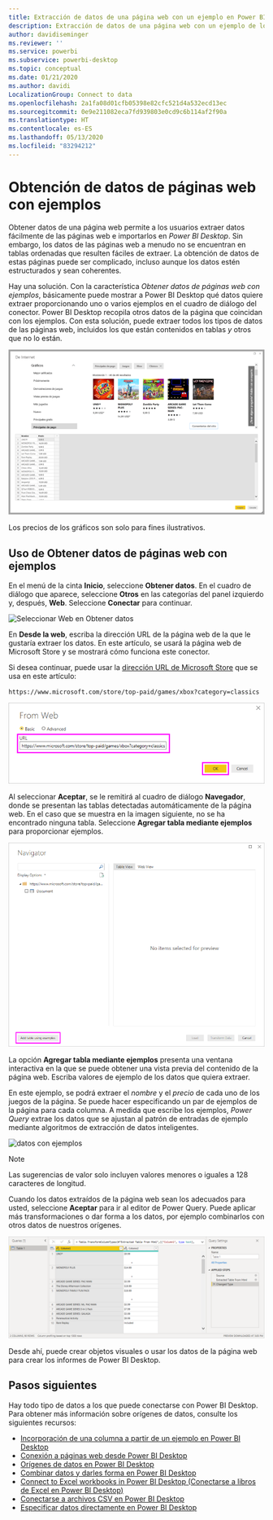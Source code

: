 ```yaml
---
title: Extracción de datos de una página web con un ejemplo en Power BI Desktop
description: Extracción de datos de una página web con un ejemplo de lo que se desea extraer
author: davidiseminger
ms.reviewer: ''
ms.service: powerbi
ms.subservice: powerbi-desktop
ms.topic: conceptual
ms.date: 01/21/2020
ms.author: davidi
LocalizationGroup: Connect to data
ms.openlocfilehash: 2a1fa08d01cfb05398e82cfc521d4a532ecd13ec
ms.sourcegitcommit: 0e9e211082eca7fd939803e0cd9c6b114af2f90a
ms.translationtype: HT
ms.contentlocale: es-ES
ms.lasthandoff: 05/13/2020
ms.locfileid: "83294212"
---
```

# <a name="get-webpage-data-by-providing-examples"></a>Obtención de datos de páginas web con ejemplos

Obtener datos de una página web permite a los usuarios extraer datos fácilmente de las páginas web e importarlos en *Power BI Desktop*. Sin embargo, los datos de las páginas web a menudo no se encuentran en tablas ordenadas que resulten fáciles de extraer. La obtención de datos de estas páginas puede ser complicado, incluso aunque los datos estén estructurados y sean coherentes.

Hay una solución. Con la característica *Obtener datos de páginas web con ejemplos*, básicamente puede mostrar a Power BI Desktop qué datos quiere extraer proporcionando uno o varios ejemplos en el cuadro de diálogo del conector. Power BI Desktop recopila otros datos de la página que coincidan con los ejemplos. Con esta solución, puede extraer todos los tipos de datos de las páginas web, incluidos los que están contenidos en tablas *y* otros que no lo están.

![Obtener datos de páginas web con ejemplos](media/desktop-connect-to-web-by-example/web-by-example_01.png)

Los precios de los gráficos son solo para fines ilustrativos.

## <a name="using-get-data-from-web-by-example"></a>Uso de Obtener datos de páginas web con ejemplos

En el menú de la cinta **Inicio**, seleccione **Obtener datos**. En el cuadro de diálogo que aparece, seleccione **Otros** en las categorías del panel izquierdo y, después, **Web**. Seleccione **Conectar** para continuar.

![Seleccionar Web en Obtener datos](media/desktop-connect-to-web-by-example/web-by-example_03.png)

En **Desde la web**, escriba la dirección URL de la página web de la que le gustaría extraer los datos. En este artículo, se usará la página web de Microsoft Store y se mostrará cómo funciona este conector.

Si desea continuar, puede usar la [dirección URL de Microsoft Store](https://www.microsoft.com/store/top-paid/games/xbox?category=classics) que se usa en este artículo:

    https://www.microsoft.com/store/top-paid/games/xbox?category=classics

![Cuadro de diálogo Web](media/desktop-connect-to-web-by-example/web-by-example_04.png)

Al seleccionar **Aceptar**, se le remitirá al cuadro de diálogo **Navegador**, donde se presentan las tablas detectadas automáticamente de la página web. En el caso que se muestra en la imagen siguiente, no se ha encontrado ninguna tabla. Seleccione **Agregar tabla mediante ejemplos** para proporcionar ejemplos.

![Ventana Navegador](media/desktop-connect-to-web-by-example/web-by-example_05.png)

La opción **Agregar tabla mediante ejemplos** presenta una ventana interactiva en la que se puede obtener una vista previa del contenido de la página web. Escriba valores de ejemplo de los datos que quiera extraer.

En este ejemplo, se podrá extraer el *nombre* y el *precio* de cada uno de los juegos de la página. Se puede hacer especificando un par de ejemplos de la página para cada columna. A medida que escribe los ejemplos, *Power Query* extrae los datos que se ajustan al patrón de entradas de ejemplo mediante algoritmos de extracción de datos inteligentes.

![datos con ejemplos](media/desktop-connect-to-web-by-example/web-by-example_06.png)

> [!NOTE]
> Las sugerencias de valor solo incluyen valores menores o iguales a 128 caracteres de longitud.

Cuando los datos extraídos de la página web sean los adecuados para usted, seleccione **Aceptar** para ir al editor de Power Query. Puede aplicar más transformaciones o dar forma a los datos, por ejemplo combinarlos con otros datos de nuestros orígenes.

![datos con ejemplos](media/desktop-connect-to-web-by-example/web-by-example_07.png)

Desde ahí, puede crear objetos visuales o usar los datos de la página web para crear los informes de Power BI Desktop.

## <a name="next-steps"></a>Pasos siguientes

Hay todo tipo de datos a los que puede conectarse con Power BI Desktop. Para obtener más información sobre orígenes de datos, consulte los siguientes recursos:

* [Incorporación de una columna a partir de un ejemplo en Power BI Desktop](../create-reports/desktop-add-column-from-example.md)
* [Conexión a páginas web desde Power BI Desktop](desktop-connect-to-web.md)
* [Orígenes de datos en Power BI Desktop](desktop-data-sources.md)
* [Combinar datos y darles forma en Power BI Desktop](desktop-shape-and-combine-data.md)
* [Connect to Excel workbooks in Power BI Desktop (Conectarse a libros de Excel en Power BI Desktop)](desktop-connect-excel.md)
* [Conectarse a archivos CSV en Power BI Desktop](desktop-connect-csv.md)
* [Especificar datos directamente en Power BI Desktop](desktop-enter-data-directly-into-desktop.md)
